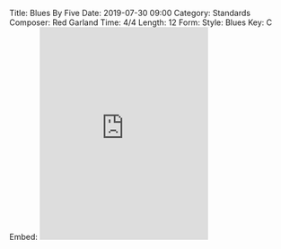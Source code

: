 Title: Blues By Five
Date: 2019-07-30 09:00
Category: Standards
Composer: Red Garland
Time: 4/4
Length: 12
Form:
Style: Blues
Key: C
Embed: <iframe src="https://open.spotify.com/embed/user/thatdavidmiller/playlist/0YzfTE5ZOhRnhOWLPSVYxs" width="300" height="380" frameborder="0" allowtransparency="true" allow="encrypted-media"></iframe>
